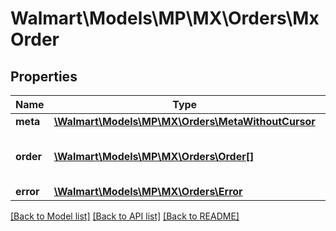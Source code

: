 # Walmart\Models\MP\MX\Orders\MxOrder

## Properties

Name | Type | Description | Notes
------------ | ------------- | ------------- | -------------
**meta** | [**\Walmart\Models\MP\MX\Orders\MetaWithoutCursor**](MetaWithoutCursor.md) |  | [optional]
**order** | [**\Walmart\Models\MP\MX\Orders\Order[]**](Order.md) | Information about the purchase order | [optional]
**error** | [**\Walmart\Models\MP\MX\Orders\Error**](Error.md) |  | [optional]


[[Back to Model list]](./) [[Back to API list]](../../../../../README.md#supported-apis) [[Back to README]](../../../../../README.md)
